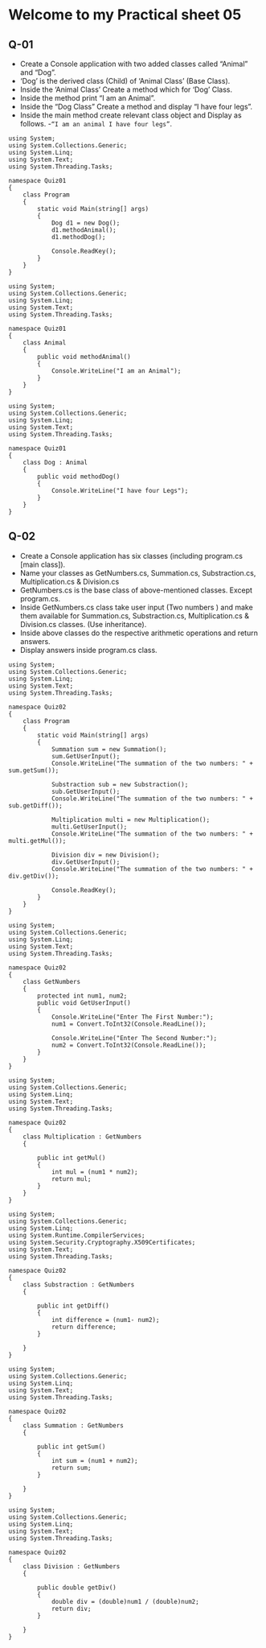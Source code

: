 # Welcome to my Practical sheet 05

## Q-01
- Create a Console application with two added classes called “Animal” and “Dog”.
- ‘Dog’ is the derived class (Child) of ‘Animal Class’ (Base Class).
- Inside the ‘Animal Class’ Create a method which for ‘Dog’ Class.
- Inside the method print “I am an Animal”.
- Inside the “Dog Class” Create a method and display “I have four legs”.
- Inside the main method create relevant class object and Display as follows.
-```“I am an animal I have four legs”```.
```
using System;
using System.Collections.Generic;
using System.Linq;
using System.Text;
using System.Threading.Tasks;

namespace Quiz01
{
    class Program
    {
        static void Main(string[] args)
        {
            Dog d1 = new Dog();
            d1.methodAnimal();
            d1.methodDog();

            Console.ReadKey();
        }
    }
}
```

```
using System;
using System.Collections.Generic;
using System.Linq;
using System.Text;
using System.Threading.Tasks;

namespace Quiz01
{
    class Animal
    {
        public void methodAnimal()
        {
            Console.WriteLine("I am an Animal");
        }
    }
}
```

```
using System;
using System.Collections.Generic;
using System.Linq;
using System.Text;
using System.Threading.Tasks;

namespace Quiz01
{
    class Dog : Animal
    {
        public void methodDog()
        {
            Console.WriteLine("I have four Legs");
        }
    }
}
```

## Q-02
- Create a Console application has six classes (including program.cs [main class]).
- Name your classes as GetNumbers.cs, Summation.cs, Substraction.cs, Multiplication.cs & Division.cs
- GetNumbers.cs is the base class of above-mentioned classes. Except program.cs.
- Inside GetNumbers.cs class take user input (Two numbers ) and make them available for
Summation.cs, Substraction.cs, Multiplication.cs & Division.cs classes. (Use inheritance).
- Inside above classes do the respective arithmetic operations and return answers.
- Display answers inside program.cs class.

```
using System;
using System.Collections.Generic;
using System.Linq;
using System.Text;
using System.Threading.Tasks;

namespace Quiz02
{
    class Program
    {
        static void Main(string[] args)
        {
            Summation sum = new Summation();
            sum.GetUserInput();
            Console.WriteLine("The summation of the two numbers: " + sum.getSum());

            Substraction sub = new Substraction();
            sub.GetUserInput();
            Console.WriteLine("The summation of the two numbers: " + sub.getDiff());
           
            Multiplication multi = new Multiplication();
            multi.GetUserInput();
            Console.WriteLine("The summation of the two numbers: " + multi.getMul());
            
            Division div = new Division();
            div.GetUserInput();
            Console.WriteLine("The summation of the two numbers: " + div.getDiv());

            Console.ReadKey();
        }
    }
}
```

```
using System;
using System.Collections.Generic;
using System.Linq;
using System.Text;
using System.Threading.Tasks;

namespace Quiz02
{
    class GetNumbers
    {
        protected int num1, num2;
        public void GetUserInput()
        {
            Console.WriteLine("Enter The First Number:");
            num1 = Convert.ToInt32(Console.ReadLine());

            Console.WriteLine("Enter The Second Number:");
            num2 = Convert.ToInt32(Console.ReadLine());
        }
    }
}
```

```
using System;
using System.Collections.Generic;
using System.Linq;
using System.Text;
using System.Threading.Tasks;

namespace Quiz02
{
    class Multiplication : GetNumbers
    {
    
        public int getMul()
        {
            int mul = (num1 * num2);
            return mul;
        }
    }
}
```

```
using System;
using System.Collections.Generic;
using System.Linq;
using System.Runtime.CompilerServices;
using System.Security.Cryptography.X509Certificates;
using System.Text;
using System.Threading.Tasks;

namespace Quiz02
{
    class Substraction : GetNumbers
    {
 
        public int getDiff()
        {
            int difference = (num1- num2);
            return difference;
        }

    }
}
```

```
using System;
using System.Collections.Generic;
using System.Linq;
using System.Text;
using System.Threading.Tasks;

namespace Quiz02
{
    class Summation : GetNumbers
    {

        public int getSum()
        {
            int sum = (num1 + num2);
            return sum;
        }

    }
}
```

```
using System;
using System.Collections.Generic;
using System.Linq;
using System.Text;
using System.Threading.Tasks;

namespace Quiz02
{
    class Division : GetNumbers
    {
  
        public double getDiv()
        {
            double div = (double)num1 / (double)num2;
            return div;
        }

    }
}
```

